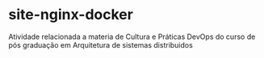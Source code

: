 # site-nginx-docker
Atividade relacionada a materia de Cultura e Práticas DevOps do curso de pós graduação em Arquitetura de sistemas distribuidos

